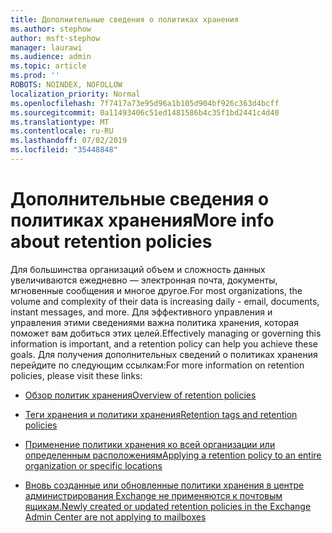 ```yaml
---
title: Дополнительные сведения о политиках хранения
ms.author: stephow
author: msft-stephow
manager: laurawi
ms.audience: admin
ms.topic: article
ms.prod: ''
ROBOTS: NOINDEX, NOFOLLOW
localization_priority: Normal
ms.openlocfilehash: 7f7417a73e95d96a1b105d904bf926c363d4bcff
ms.sourcegitcommit: 0a11493406c51ed1481586b4c35f1bd2441c4d40
ms.translationtype: MT
ms.contentlocale: ru-RU
ms.lasthandoff: 07/02/2019
ms.locfileid: "35448848"
---
```

# <a name="more-info-about-retention-policies"></a><span data-ttu-id="6a57e-102">Дополнительные сведения о политиках хранения</span><span class="sxs-lookup"><span data-stu-id="6a57e-102">More info about retention policies</span></span>

<span data-ttu-id="6a57e-103">Для большинства организаций объем и сложность данных увеличиваются ежедневно — электронная почта, документы, мгновенные сообщения и многое другое.</span><span class="sxs-lookup"><span data-stu-id="6a57e-103">For most organizations, the volume and complexity of their data is increasing daily - email, documents, instant messages, and more.</span></span>
<span data-ttu-id="6a57e-104">Для эффективного управления и управления этими сведениями важна политика хранения, которая поможет вам добиться этих целей.</span><span class="sxs-lookup"><span data-stu-id="6a57e-104">Effectively managing or governing this information is important, and a retention policy can help you achieve these goals.</span></span> <span data-ttu-id="6a57e-105">Для получения дополнительных сведений о политиках хранения перейдите по следующим ссылкам:</span><span class="sxs-lookup"><span data-stu-id="6a57e-105">For more information on retention policies, please visit these links:</span></span>

- [<span data-ttu-id="6a57e-106">Обзор политик хранения</span><span class="sxs-lookup"><span data-stu-id="6a57e-106">Overview of retention policies</span></span>](https://docs.microsoft.com/office365/securitycompliance/retention-policies)

- [<span data-ttu-id="6a57e-107">Теги хранения и политики хранения</span><span class="sxs-lookup"><span data-stu-id="6a57e-107">Retention tags and retention policies</span></span>](https://docs.microsoft.com/exchange/security-and-compliance/messaging-records-management/retention-tags-and-policies)

- [<span data-ttu-id="6a57e-108">Применение политики хранения ко всей организации или определенным расположениям</span><span class="sxs-lookup"><span data-stu-id="6a57e-108">Applying a retention policy to an entire organization or specific locations</span></span>](https://docs.microsoft.com/office365/securitycompliance/retention-policies#applying-a-retention-policy-to-an-entire-organization-or-specific-locations)

- [<span data-ttu-id="6a57e-109">Вновь созданные или обновленные политики хранения в центре администрирования Exchange не применяются к почтовым ящикам.</span><span class="sxs-lookup"><span data-stu-id="6a57e-109">Newly created or updated retention policies in the Exchange Admin Center are not applying to mailboxes</span></span>](https://docs.microsoft.com/alchemyinsights/retention-policies-in-exchange-admin-center-not-working)

